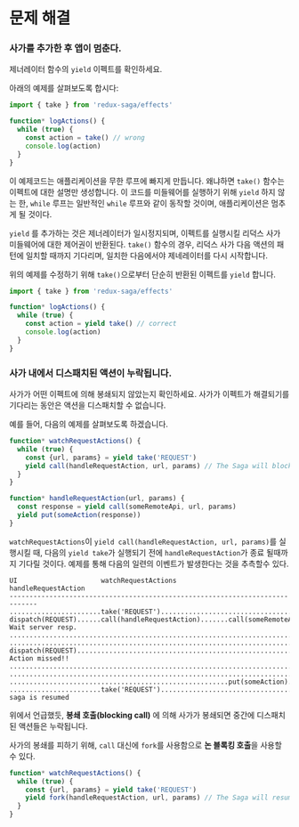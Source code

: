 # 문제 해결

### 사가를 추가한 후 앱이 멈춘다.

제너레이터 함수의 `yield` 이펙트를 확인하세요.

아래의 예제를 살펴보도록 합시다:

```js
import { take } from 'redux-saga/effects'

function* logActions() {
  while (true) {
    const action = take() // wrong
    console.log(action)
  }
}
```

이 예제코드는 애플리케이션을 무한 루프에 빠지게 만듭니다. 왜냐하면 `take()` 함수는 이펙트에 대한 설명만 생성합니다. 이 코드를 미들웨어를 실행하기 위해 `yield` 하지 않는 한, `while` 루프는 일반적인 `while` 루프와 같이 동작할 것이며, 애플리케이션은 멈추게 될 것이다.

<!-- It will put the application into an infinite loop because `take()` only creates a description of the effect. Unless you `yield` it for the middleware to execute, the `while` loop will behave like a regular `while` loop, and freeze your application. -->

`yield` 를 추가하는 것은 제너레이터가 일시정지되며, 이펙트를 실행시킬 리덕스 사가 미들웨어에 대한 제어권이 반환된다. `take()` 함수의 경우, 리덕스 사가 다음 액션의 패턴에 일치할 때까지 기다리며, 일치한 다음에서야 제네레이터를 다시 시작합니다.
 
<!-- Adding `yield` will pause the generator and return control to the Redux Saga middleware which will execute the effect. In case of `take()`, Redux Saga will wait for the next action matching the pattern, and only then will resume the generator. -->

위의 예제를 수정하기 위해 `take()`으로부터 단순히 반환된 이펙트를 `yield` 합니다.

<!-- To fix the example above, simply `yield` the effect returned by `take()`: -->

```js
import { take } from 'redux-saga/effects'

function* logActions() {
  while (true) {
    const action = yield take() // correct
    console.log(action)
  }
}
```

### 사가 내에서 디스패치된 액션이 누락됩니다.

<!-- ### My Saga is missing dispatched actions -->

사가가 어떤 이펙트에 의해 봉쇄되지 않았는지 확인하세요. 사가가 이펙트가 해결되기를 기다리는 동안은 액션을 디스패치할 수 없습니다.

<!-- Make sure the Saga is not blocked on some effect. When a Saga is waiting for an Effect to resolve, it will not be able to take dispatched actions until the Effect is resolved. -->

예를 들어, 다음의 예제를 살펴보도록 하겠습니다.

<!-- For example, consider this example -->

```javascript
function* watchRequestActions() {
  while (true) {
    const {url, params} = yield take('REQUEST')
    yield call(handleRequestAction, url, params) // The Saga will block here
  }
}

function* handleRequestAction(url, params) {
  const response = yield call(someRemoteApi, url, params)
  yield put(someAction(response))
}
```

`watchRequestActions`이 `yield call(handleRequestAction, url, params)`를 실행시킬 때, 다음의 `yield take`가 실행되기 전에 `handleRequestAction`가 종료 될때까지 기다릴 것이다. 예제를 통해 다음의 일련의 이벤트가 발생한다는 것을 추측할수 있다.

<!-- When `watchRequestActions` performs `yield call(handleRequestAction, url, params),` it'll wait for `handleRequestAction` until it terminates an returns before continuing on the next `yield take`. For example suppose we have this sequence of events -->

```
UI                     watchRequestActions             handleRequestAction
-----------------------------------------------------------------------------
.......................take('REQUEST').......................................
dispatch(REQUEST)......call(handleRequestAction).......call(someRemoteApi)... Wait server resp.
.............................................................................
.............................................................................
dispatch(REQUEST)............................................................ Action missed!!
.............................................................................
.............................................................................
.......................................................put(someAction).......
.......................take('REQUEST')....................................... saga is resumed
```

위에서 언급했듯, **봉쇄 호출(blocking call)** 에 의해 사가가 봉쇄되면 중간에 디스패치된 액션들은 누락됩니다. 

<!-- As illustrated above, when a Saga is blocked on a **blocking call** then it will miss
all the actions dispatched in-between. -->

사가의 봉쇄를 피하기 위해, `call` 대신에 `fork`를 사용함으로 **논 블록킹 호출**을 사용할 수 있다.  

<!-- To avoid blocking the Saga, you can use a **non-blocking call** using `fork` instead of `call` -->

```javascript
function* watchRequestActions() {
  while (true) {
    const {url, params} = yield take('REQUEST')
    yield fork(handleRequestAction, url, params) // The Saga will resume immediately
  }
}
```
